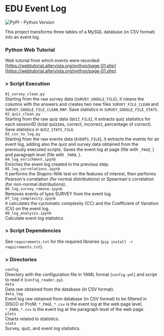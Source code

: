# EDU Event Log
![PyPI - Python Version](https://img.shields.io/badge/python-3.12-3776AB?logo=python)    

This project transforms three tables of a MySQL database (in CSV format) into an event log.

### Python Web Tutorial
Web tutorial from which events were recorded: [https://webtutorial.altervista.org/python/page-01.php](https://webtutorial.altervista.org/python/page-01.php)  

### > Script Execution
```01_survey_clean.py```  
Starting from the raw survey data (```SURVEY_GOOGLE_FILE```), it cleans the columns with the answers and creates two new files ```SURVEY_FILE_CLEAN``` and ```SURVEY_GOOGLE_FILE_CLEAN_MAP```. Save statistics in ```SURVEY_GOOGLE_FILE_STATS```.  
```02_quiz_clean.py```  
Starting from the raw quiz data (```QUIZ_FILE```), it extracts quiz statistics for each sessionID (total quizzes, correct, incorrect, percentage of correct). Save statistics in ```QUIZ_STATS_FILE```.    
```03_csv_to_log.py```  
Starting from the raw events data (```EVENTS_FILE```), it extracts the events for an event log, adding also the quiz and survey data obtained from the previously executed scripts. Saves the event log at page (file with ```_PAGE_```) and paragraph level (file with ```_PARA_```).   
```04_log_enrichment.ipynb```  
Enriches the event log created in the previous step.  
```05_log_correlations.ipynb```  
It performs the Shapiro-Wilk test on the features of interest, then performs Pearson's correlation (for normal distributions) or Spearman's correlation (for non-normal distributions).  
```06_log_survey_remove.ipynb```  
Removes events of type SURVEY from the event log.   
```07_log_complexity.ipynb```  
It calculates the cyclomatic complexity (CC) and the Coefficient of Variation (CV) on the event log.  
 ```08_log_analysis.ipynb```  
Calculate event log statistics.  


### > Script Dependencies
See ```requirements.txt``` for the required libraries (```pip install -r requirements.txt```).  

### > Directories
```config```  
Directory with the configuration file in YAML format (```config.yml```) and script to read it (```config_reader.py```).    
```data```  
Data raw obtained from the database (in CSV format).  
```data_log```    
Event log raw obtained from database (in CSV format) to be filtered in DISCO or ProM; ```*_PAGE_*.csv``` is the event log at the web page level, ```*_PARA_*.csv``` is the event log at the paragraph level of the web page.  
```plots```    
Charts related to statistics.  
```stats```    
Survey, quiz, and event log statistics. 
